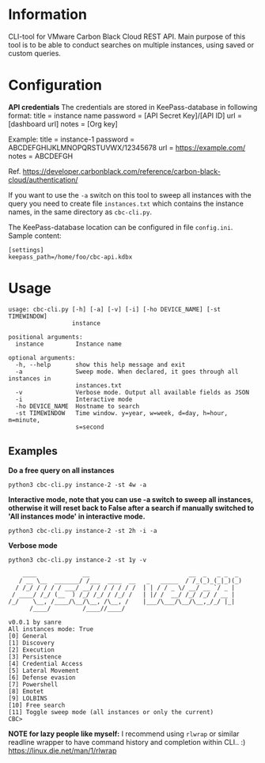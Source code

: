# Information
CLI-tool for VMware Carbon Black Cloud REST API. Main purpose of this tool is to be able to conduct searches on multiple instances, using saved or custom queries.


# Configuration

**API credentials**
The credentials are stored in KeePass-database in following format:
title = instance name
password = [API Secret Key]/[API ID]
url = [dashboard url]
notes = [Org key]

Example:
title = instance-1
password = ABCDEFGHIJKLMNOPQRSTUVWX/12345678
url = https://example.com/
notes = ABCDEFGH

Ref. https://developer.carbonblack.com/reference/carbon-black-cloud/authentication/

If you want to use the `-a` switch on this tool to sweep all instances with the query you need to create file `instances.txt` which contains the instance names, in the same directory as `cbc-cli.py`.

The KeePass-database location can be configured in file `config.ini`. Sample content:

```
[settings]
keepass_path=/home/foo/cbc-api.kdbx
```

# Usage
```
usage: cbc-cli.py [-h] [-a] [-v] [-i] [-ho DEVICE_NAME] [-st TIMEWINDOW]
                  instance

positional arguments:
  instance         Instance name

optional arguments:
  -h, --help       show this help message and exit
  -a               Sweep mode. When declared, it goes through all instances in
                   instances.txt
  -v               Verbose mode. Output all available fields as JSON
  -i               Interactive mode
  -ho DEVICE_NAME  Hostname to search
  -st TIMEWINDOW   Time window. y=year, w=week, d=day, h=hour, m=minute,
                   s=second
```


## Examples

**Do a free query on all instances**
    
    python3 cbc-cli.py instance-2 -st 4w -a

**Interactive mode, note that you can use -a switch to sweep all instances, otherwise it will reset back to False after a search if manually switched to 'All instances mode' in interactive mode.** 
    
    python3 cbc-cli.py instance-2 -st 2h -i -a


**Verbose mode**

    python3 cbc-cli.py instance-2 -st 1y -v

```
    ____             __                            __  _   _ _  _ 
   / __ \__  _______/ /___  ____  __   _   _____  / /_(_)_(_|_)(_)
  / /_/ / / / / ___/ __/ / / / / / /  | | / / _ \/ __/ __ `/ _ |  
 / ____/ /_/ (__  ) /_/ /_/ / /_/ /   | |/ /  __/ /_/ /_/ / __ |  
/_/    \__, /____/\__/\__, /\__, /    |___/\___/\__/\__,_/_/ |_|  
      /____/         /____//____/                                 

v0.0.1 by sanre
All instances mode: True
[0] General
[1] Discovery
[2] Execution
[3] Persistence
[4] Credential Access
[5] Lateral Movement
[6] Defense evasion
[7] Powershell
[8] Emotet
[9] LOLBINS
[10] Free search
[11] Toggle sweep mode (all instances or only the current)
CBC> 

```

**NOTE for lazy people like myself:**
I recommend using `rlwrap` or similar readline wrapper to have command history and completion within CLI.. :)
https://linux.die.net/man/1/rlwrap

